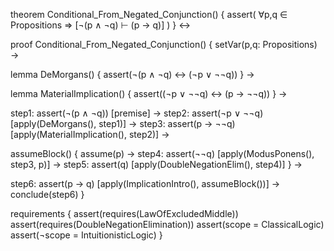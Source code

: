 theorem Conditional_From_Negated_Conjunction() {
  assert(
    ∀p,q ∈ Propositions ⇒ [¬(p ∧ ¬q) ⊢ (p → q)]
  )
} ↔

proof Conditional_From_Negated_Conjunction() {
  setVar(p,q: Propositions) →
  
  lemma DeMorgans() {
    assert(¬(p ∧ ¬q) ↔ (¬p ∨ ¬¬q))
  } →
  
  lemma MaterialImplication() {
    assert((¬p ∨ ¬¬q) ↔ (p → ¬¬q))
  } →
  
  step1: assert(¬(p ∧ ¬q)) [premise] →
  step2: assert(¬p ∨ ¬¬q) [apply(DeMorgans(), step1)] →
  step3: assert(p → ¬¬q) [apply(MaterialImplication(), step2)] →
  
  assumeBlock() {
    assume(p) →
    step4: assert(¬¬q) [apply(ModusPonens(), step3, p)] →
    step5: assert(q) [apply(DoubleNegationElim(), step4)]
  } →
  
  step6: assert(p → q) [apply(ImplicationIntro(), assumeBlock())] →
  conclude(step6)
}

requirements {
  assert(requires(LawOfExcludedMiddle))
  assert(requires(DoubleNegationElimination))
  assert(scope = ClassicalLogic)
  assert(¬scope = IntuitionisticLogic)
}